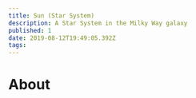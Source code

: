 ```yaml
---
title: Sun (Star System)
description: A Star System in the Milky Way galaxy
published: 1
date: 2019-08-12T19:49:05.392Z
tags: 
---
```


# About